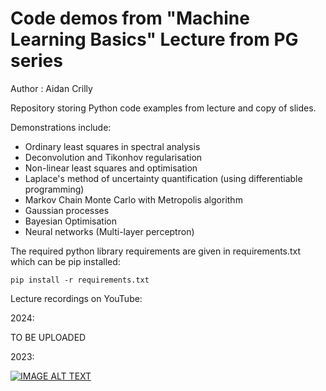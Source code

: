 # Code demos from "Machine Learning Basics" Lecture from PG series

Author : Aidan Crilly

Repository storing Python code examples from lecture and copy of slides.

Demonstrations include:

- Ordinary least squares in spectral analysis
- Deconvolution and Tikonhov regularisation
- Non-linear least squares and optimisation
- Laplace's method of uncertainty quantification (using differentiable programming)
- Markov Chain Monte Carlo with Metropolis algorithm
- Gaussian processes
- Bayesian Optimisation
- Neural networks (Multi-layer perceptron)

The required python library requirements are given in requirements.txt which can be pip installed:

```
pip install -r requirements.txt
```

Lecture recordings on YouTube:

2024:

TO BE UPLOADED

2023:

[![IMAGE ALT TEXT](http://img.youtube.com/vi/lTAUwWVcLXc/0.jpg)](http://www.youtube.com/watch?v=lTAUwWVcLXc)